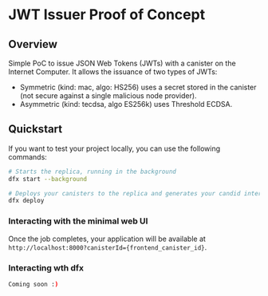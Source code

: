# JWT Issuer Proof of Concept

## Overview

Simple PoC to issue JSON Web Tokens (JWTs) with a canister on the Internet Computer.
It allows the issuance of two types of JWTs:

- Symmetric (kind: mac, algo: HS256) uses a secret stored in the canister (not secure against a single malicious node provider).
- Asymmetric (kind: tecdsa, algo ES256k) uses Threshold ECDSA.

## Quickstart

If you want to test your project locally, you can use the following commands:

```bash
# Starts the replica, running in the background
dfx start --background

# Deploys your canisters to the replica and generates your candid interface
dfx deploy
```

### Interacting with the minimal web UI

Once the job completes, your application will be available at `http://localhost:8000?canisterId={frontend_canister_id}`.

### Interacting wth dfx

```bash
Coming soon :)
```


